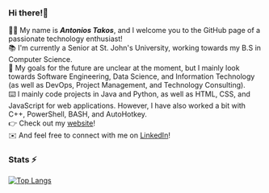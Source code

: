 ### Hi there!:wave:
:man_technologist: My name is ***Antonios Takos***, and I welcome you to the GitHub page of a passionate technology enthusiast! <br>
:books: I'm currently a Senior at St. John's University, working towards my B.S in Computer Science. <br>
:briefcase: My goals for the future are unclear at the moment, but I mainly look towards Software Engineering, Data Science, and Information Technology (as well as DevOps, Project Management, and Technology Consulting). <br>
:keyboard: I mainly code projects in Java and Python, as well as HTML, CSS, and JavaScript for web applications. However, I have also worked a bit with C++, PowerShell, BASH, and AutoHotkey. <br>
:point_right: Check out my [website](https://adonitakos.github.io/Personal-Website/)! <br>
:envelope: And feel free to connect with me on [LinkedIn](https://www.linkedin.com/in/antonios-f-takos/)!


### Stats ⚡
[![Top Langs](https://github-readme-stats.vercel.app/api/top-langs/?username=adonitakos&layout=compact)](https://github.com/adonitakos/github-readme-stats)
